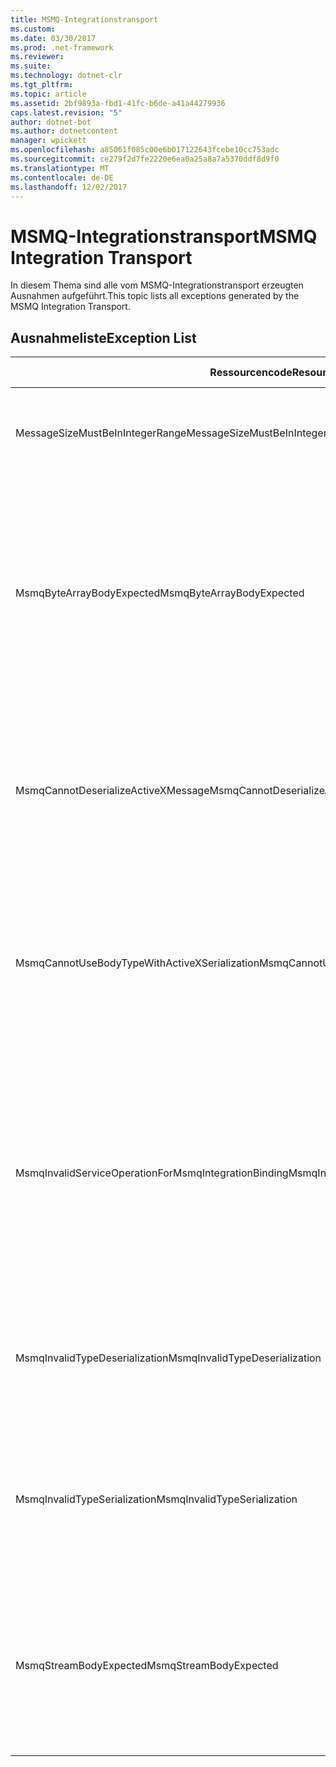 ```yaml
---
title: MSMQ-Integrationstransport
ms.custom: 
ms.date: 03/30/2017
ms.prod: .net-framework
ms.reviewer: 
ms.suite: 
ms.technology: dotnet-clr
ms.tgt_pltfrm: 
ms.topic: article
ms.assetid: 2bf9893a-fbd1-41fc-b6de-a41a44279936
caps.latest.revision: "5"
author: dotnet-bot
ms.author: dotnetcontent
manager: wpickett
ms.openlocfilehash: a85061f085c00e6b017122643fcebe10cc753adc
ms.sourcegitcommit: ce279f2d7fe2220e6ea0a25a8a7a5370ddf8d9f0
ms.translationtype: MT
ms.contentlocale: de-DE
ms.lasthandoff: 12/02/2017
---
```

# <a name="msmq-integration-transport"></a><span data-ttu-id="1fba2-102">MSMQ-Integrationstransport</span><span class="sxs-lookup"><span data-stu-id="1fba2-102">MSMQ Integration Transport</span></span>
<span data-ttu-id="1fba2-103">In diesem Thema sind alle vom MSMQ-Integrationstransport erzeugten Ausnahmen aufgeführt.</span><span class="sxs-lookup"><span data-stu-id="1fba2-103">This topic lists all exceptions generated by the MSMQ Integration Transport.</span></span>  
  
## <a name="exception-list"></a><span data-ttu-id="1fba2-104">Ausnahmeliste</span><span class="sxs-lookup"><span data-stu-id="1fba2-104">Exception List</span></span>  
  
|<span data-ttu-id="1fba2-105">Ressourcencode</span><span class="sxs-lookup"><span data-stu-id="1fba2-105">Resource Code</span></span>|<span data-ttu-id="1fba2-106">Ressourcenzeichenfolge</span><span class="sxs-lookup"><span data-stu-id="1fba2-106">Resource String</span></span>|  
|-------------------|---------------------|  
|<span data-ttu-id="1fba2-107">MessageSizeMustBeInIntegerRange</span><span class="sxs-lookup"><span data-stu-id="1fba2-107">MessageSizeMustBeInIntegerRange</span></span>|<span data-ttu-id="1fba2-108">Diese Factory puffert Nachrichten, deshalb müssen die Nachrichtengrößen im Bereich eines ganzzahligen Werts sein.</span><span class="sxs-lookup"><span data-stu-id="1fba2-108">This factory buffers messages, so the message sizes must be in the range of an integer value.</span></span>|  
|<span data-ttu-id="1fba2-109">MsmqByteArrayBodyExpected</span><span class="sxs-lookup"><span data-stu-id="1fba2-109">MsmqByteArrayBodyExpected</span></span>|<span data-ttu-id="1fba2-110">Ein Konflikt ist zwischen dem angegebenen Serialisierungsformat und dem Text der MSMQ-Nachricht aufgetreten.</span><span class="sxs-lookup"><span data-stu-id="1fba2-110">A mismatch occurred between the specified serialization format and the body of the MSMQ message.</span></span> <span data-ttu-id="1fba2-111">Die Nachricht kann nicht gesendet oder empfangen werden.</span><span class="sxs-lookup"><span data-stu-id="1fba2-111">The message cannot be sent or received.</span></span> <span data-ttu-id="1fba2-112">Das Serialisierungsformat ByteArray erfordert, dass der Text der MSMQ-Nachricht vom Typ Byte[] ist.</span><span class="sxs-lookup"><span data-stu-id="1fba2-112">The serialization format ByteArray requires the body of the MSMQ message to be of type byte[].</span></span>|  
|<span data-ttu-id="1fba2-113">MsmqCannotDeserializeActiveXMessage</span><span class="sxs-lookup"><span data-stu-id="1fba2-113">MsmqCannotDeserializeActiveXMessage</span></span>|<span data-ttu-id="1fba2-114">Ein ActiveX-Serialisierungsfehler ist aufgetreten.</span><span class="sxs-lookup"><span data-stu-id="1fba2-114">An ActiveX serialization error occurred.</span></span> <span data-ttu-id="1fba2-115">Die Nachricht kann nicht gesendet oder empfangen werden.</span><span class="sxs-lookup"><span data-stu-id="1fba2-115">The message cannot be sent or received.</span></span> <span data-ttu-id="1fba2-116">Der angegebene Variantentyp für den Text passt nicht zum tatsächlichen MSMQ-Nachrichtentext.</span><span class="sxs-lookup"><span data-stu-id="1fba2-116">The specified variant type for the body does not match the actual MSMQ message body.</span></span>|  
|<span data-ttu-id="1fba2-117">MsmqCannotUseBodyTypeWithActiveXSerialization</span><span class="sxs-lookup"><span data-stu-id="1fba2-117">MsmqCannotUseBodyTypeWithActiveXSerialization</span></span>|<span data-ttu-id="1fba2-118">Die Eigenschaften der Nachricht stimmen nicht überein.</span><span class="sxs-lookup"><span data-stu-id="1fba2-118">The properties of the message are mismatched.</span></span> <span data-ttu-id="1fba2-119">Die Nachricht kann nicht gesendet oder empfangen werden.</span><span class="sxs-lookup"><span data-stu-id="1fba2-119">The message cannot be sent or received.</span></span> <span data-ttu-id="1fba2-120">Die BodyType-Nachrichteneigenschaft kann nicht angegeben werden, wenn das ActiveX-Serialisierungsformat verwendet wird.</span><span class="sxs-lookup"><span data-stu-id="1fba2-120">The BodyType message property cannot be specified if the ActiveX serialization format is used.</span></span>|  
|<span data-ttu-id="1fba2-121">MsmqInvalidServiceOperationForMsmqIntegrationBinding</span><span class="sxs-lookup"><span data-stu-id="1fba2-121">MsmqInvalidServiceOperationForMsmqIntegrationBinding</span></span>|<span data-ttu-id="1fba2-122">Die MsmqIntegrationBinding-Validierung ist fehlgeschlagen.</span><span class="sxs-lookup"><span data-stu-id="1fba2-122">The MsmqIntegrationBinding validation failed.</span></span> <span data-ttu-id="1fba2-123">Der Dienstendpunkt kann nicht gestartet werden.</span><span class="sxs-lookup"><span data-stu-id="1fba2-123">The service endpoint cannot be started.</span></span> <span data-ttu-id="1fba2-124">Die angegebene Bindung unterstützt die Methodensignatur für den angegebenen Dienstvorgang im angegebenen Vertrag nicht.</span><span class="sxs-lookup"><span data-stu-id="1fba2-124">The specified binding does not support the method signature for the specified service operation in the specified contract.</span></span> <span data-ttu-id="1fba2-125">Korrigieren Sie den Dienstvorgang, um MsmqIntegrationBinding zu verwenden.</span><span class="sxs-lookup"><span data-stu-id="1fba2-125">Correct the service operation to use the MsmqIntegrationBinding.</span></span>|  
|<span data-ttu-id="1fba2-126">MsmqInvalidTypeDeserialization</span><span class="sxs-lookup"><span data-stu-id="1fba2-126">MsmqInvalidTypeDeserialization</span></span>|<span data-ttu-id="1fba2-127">Die ActiveX-Serialisierung ist fehlgeschlagen, da das Serialisierungsformat nicht erkannt werden kann.</span><span class="sxs-lookup"><span data-stu-id="1fba2-127">The ActiveX serialization failed because the serialization format cannot be recognized.</span></span> <span data-ttu-id="1fba2-128">Die Nachricht kann nicht gesendet oder empfangen werden.</span><span class="sxs-lookup"><span data-stu-id="1fba2-128">The message cannot be sent or received.</span></span>|  
|<span data-ttu-id="1fba2-129">MsmqInvalidTypeSerialization</span><span class="sxs-lookup"><span data-stu-id="1fba2-129">MsmqInvalidTypeSerialization</span></span>|<span data-ttu-id="1fba2-130">Der Variantentyp wird nicht erkannt.</span><span class="sxs-lookup"><span data-stu-id="1fba2-130">The variant type is not recognized.</span></span> <span data-ttu-id="1fba2-131">Die ActiveX-Serialisierung ist fehlgeschlagen.</span><span class="sxs-lookup"><span data-stu-id="1fba2-131">The ActiveX serialization failed.</span></span> <span data-ttu-id="1fba2-132">Die Nachricht kann nicht gesendet oder empfangen werden.</span><span class="sxs-lookup"><span data-stu-id="1fba2-132">The message cannot be sent or received.</span></span> <span data-ttu-id="1fba2-133">Der angegebene Variantentyp wird nicht unterstützt.</span><span class="sxs-lookup"><span data-stu-id="1fba2-133">The specified variant type is not supported.</span></span>|  
|<span data-ttu-id="1fba2-134">MsmqStreamBodyExpected</span><span class="sxs-lookup"><span data-stu-id="1fba2-134">MsmqStreamBodyExpected</span></span>|<span data-ttu-id="1fba2-135">Konflikt zwischen Serialisierungsformat und Textinhalt.</span><span class="sxs-lookup"><span data-stu-id="1fba2-135">Mismatch between serialization format and body content.</span></span> <span data-ttu-id="1fba2-136">Nachricht kann nicht gesendet oder empfangen werden.</span><span class="sxs-lookup"><span data-stu-id="1fba2-136">Message cannot be sent or received.</span></span> <span data-ttu-id="1fba2-137">Nur ein Text vom Typ "Stream" kann über den Stream-Serialisierungsmodus gesendet oder empfangen werden.</span><span class="sxs-lookup"><span data-stu-id="1fba2-137">Only a body of type stream can be sent or received using the stream serialization mode.</span></span>|
